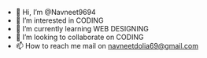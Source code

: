 - 👋 Hi, I’m @Navneet9694
- 👀 I’m interested in CODING
- 🌱 I’m currently learning WEB DESIGNING
- 💞️ I’m looking to collaborate on CODING
- 📫 How to reach me mail on navneetdolia69@gmail.com

<!---
Navneet9694/Navneet9694 is a ✨ special ✨ repository because its `README.md` (this file) appears on your GitHub profile.
You can click the Preview link to take a look at your changes.
--->
